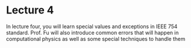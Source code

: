 # Lecture 4

In lecture four, you will learn special values and exceptions in IEEE 754 standard. Prof. Fu will also introduce common errors that will happen in computational  physics as well as some special techniques to handle them